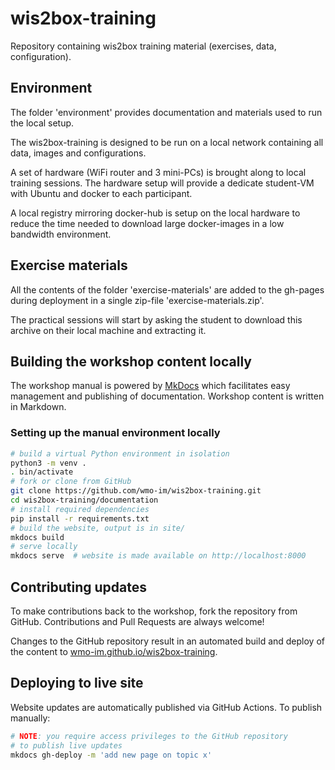 # wis2box-training

Repository containing wis2box training material (exercises, data, configuration).

## Environment

The folder 'environment' provides documentation and materials used to run the local setup.

The wis2box-training is designed to be run on a local network containing all data, images and configurations.

A set of hardware (WiFi router and 3 mini-PCs) is brought along to local training sessions. The hardware setup will provide a dedicate student-VM with Ubuntu and docker to each participant.

A local registry mirroring docker-hub is setup on the local hardware to reduce the time needed to download large docker-images in a low bandwidth environment.

## Exercise materials

All the contents of the folder 'exercise-materials' are added to the gh-pages during deployment in a single zip-file 'exercise-materials.zip'. 

The practical sessions will start by asking the student to download this archive on their local machine and extracting it.

## Building the workshop content locally

The workshop manual is powered by [MkDocs](https://www.mkdocs.org) which facilitates easy management
and publishing of documentation.  Workshop content is written in Markdown.

### Setting up the manual environment locally

```bash
# build a virtual Python environment in isolation
python3 -m venv .
. bin/activate
# fork or clone from GitHub
git clone https://github.com/wmo-im/wis2box-training.git
cd wis2box-training/documentation
# install required dependencies
pip install -r requirements.txt
# build the website, output is in site/
mkdocs build
# serve locally
mkdocs serve  # website is made available on http://localhost:8000
```

## Contributing updates

To make contributions back to the workshop, fork the repository from GitHub.  Contributions and Pull Requests are always welcome!

Changes to the GitHub repository result in an automated build and deploy of the content to [wmo-im.github.io/wis2box-training](https://wmo-im.github.io/wis2box-training).

## Deploying to live site

Website updates are automatically published via GitHub Actions. To publish manually:

```bash
# NOTE: you require access privileges to the GitHub repository
# to publish live updates
mkdocs gh-deploy -m 'add new page on topic x'
```
